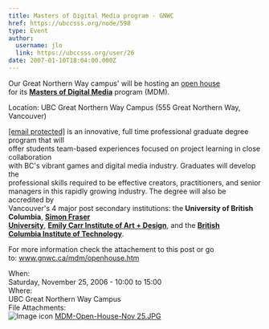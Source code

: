 ```yaml
---
title: Masters of Digital Media program - GNWC 
href: https://ubccsss.org/node/598
type: Event
author:
  username: jlo
  link: https://ubccsss.org/user/26
date: 2007-01-10T18:04:00.000Z
---
```


<div class="field field-name-body field-type-text-with-summary field-label-hidden"><div class="field-items"><div class="field-item even"><p>Our Great Northern Way campus&apos; will be hosting an <a href="http://www.gnwc.ca/mdm/openhouse.htm">open house</a><br>
 for its <a href="www.gnwc.ca/mdm"><strong>Masters of Digital Media</strong></a> program (MDM).</p>
<p>Location: UBC Great Northern Way Campus (555 Great Northern Way, Vancouver)</p>
<p><a href="/cdn-cgi/l/email-protection" class="__cf_email__" data-cfemail="baf7fef7fafdedf4f9">[email&#xA0;protected]</a> is an innovative, full time professional graduate degree program that will<br>
offer students team-based experiences focused on project learning in close collaboration<br>
with BC&apos;s vibrant games and digital media industry.  Graduates will develop the<br>
professional skills required to be effective creators, practitioners, and senior<br>
managers in this rapidly growing industry. The degree will also be accredited by<br>
Vancouver&apos;s 4 major post secondary institutions: the <strong>University of British Columbia</strong>, <a href="http://www.sfu.ca"><strong>Simon Fraser<br>
University</strong></a>, <a href="htttp://www.eciad.ca"><strong>Emily Carr Institute of Art + Design</strong></a>, and the <a href="http://www.bcit.ca"><strong>British<br>
Columbia Institute of Technology</strong></a>.</p>
<p>For more information check the attachement to this post or go<br>
to: <a href="http://www.gnwc.ca/mdm/openhouse.htm">www.gnwc.ca/mdm/openhouse.htm</a></p>
</div></div></div><div class="field field-name-field-dates field-type-datetime field-label-above"><div class="field-label">When:&#xA0;</div><div class="field-items"><div class="field-item even"><span class="date-display-single">Saturday, November 25, 2006 - <span class="date-display-range"><span class="date-display-start">10:00</span> to <span class="date-display-end">15:00</span></span></span></div></div></div><div class="field field-name-field-location field-type-text field-label-above"><div class="field-label">Where:&#xA0;</div><div class="field-items"><div class="field-item even">UBC Great Northern Way Campus </div></div></div><div class="field field-name-field-file-attachments field-type-file field-label-above"><div class="field-label">File Attachments:&#xA0;</div><div class="field-items"><div class="field-item even"><span class="file"><img class="file-icon" alt="Image icon" title="image/jpeg" src="/modules/file/icons/image-x-generic.png"> <a href="https://ubccsss.org/files/MDM-Open-House-Nov%2025.JPG" type="image/jpeg; length=80211">MDM-Open-House-Nov 25.JPG</a></span></div></div></div>    <footer>
          </footer>